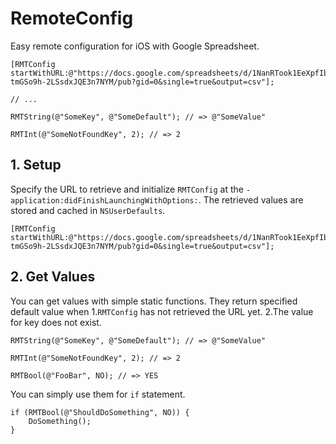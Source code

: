 # RemoteConfig

Easy remote configuration for iOS with Google Spreadsheet.

```objc
[RMTConfig startWithURL:@"https://docs.google.com/spreadsheets/d/1NanRTook1EeXpfIbVNR-tmGSo9h-2LSsdxJQE3n7NYM/pub?gid=0&single=true&output=csv"];

// ...

RMTString(@"SomeKey", @"SomeDefault"); // => @"SomeValue"

RMTInt(@"SomeNotFoundKey", 2); // => 2
```

## 1. Setup

Specify the URL to retrieve and initialize `RMTConfig` at the `-application:didFinishLaunchingWithOptions:`. The retrieved values are stored and cached in `NSUserDefaults`.

```objc
[RMTConfig startWithURL:@"https://docs.google.com/spreadsheets/d/1NanRTook1EeXpfIbVNR-tmGSo9h-2LSsdxJQE3n7NYM/pub?gid=0&single=true&output=csv"];
```

## 2. Get Values

You can get values with simple static functions. They return specified default value when 1.`RMTConfig` has not retrieved the URL yet. 2.The value for key does not exist.

```objc
RMTString(@"SomeKey", @"SomeDefault"); // => @"SomeValue"

RMTInt(@"SomeNotFoundKey", 2); // => 2

RMTBool(@"FooBar", NO); // => YES
```

You can simply use them for `if` statement.

```objc
if (RMTBool(@"ShouldDoSomething", NO)) {
    DoSomething();
}
```
